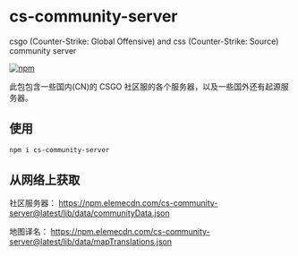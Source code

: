 # cs-community-server
csgo (Counter-Strike: Global Offensive) and css (Counter-Strike: Source) community server

[![npm](https://img.shields.io/npm/v/cs-community-server?style=flat-square)](https://www.npmjs.com/package/cs-community-server)

此包包含一些国内(CN)的 CSGO 社区服的各个服务器，以及一些国外还有起源服务器。

## 使用

```bash
npm i cs-community-server
```

## 从网络上获取

社区服务器： https://npm.elemecdn.com/cs-community-server@latest/lib/data/communityData.json

地图译名： https://npm.elemecdn.com/cs-community-server@latest/lib/data/mapTranslations.json
